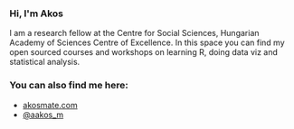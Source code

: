 ### Hi, I'm Akos

I am a research fellow at the Centre for Social Sciences, Hungarian Academy of Sciences Centre of Excellence. In this space you can find my open sourced courses and workshops on learning R, doing data viz and statistical analysis. 

### You can also find me here:
- [akosmate.com](http://www.akosmate.com/)
- [@aakos_m](https://twitter.com/aakos_m)
